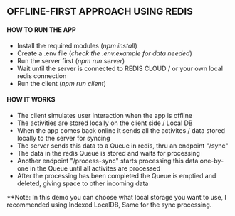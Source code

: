 ## OFFLINE-FIRST APPROACH USING REDIS

#### HOW TO RUN THE APP

- Install the required modules (*npm install*)
- Create a .env file (*check the .env.example for data needed*)
- Run the server first (*npm run server*)
- Wait until the server is connected to REDIS CLOUD / or your own local redis connection
- Run the client (*npm run client*)


#### HOW IT WORKS

- The client simulates user interaction when the app is offline
- The activities are stored locally on the client side / Local DB
- When the app comes back online it sends all the activites / data stored locally to the server for syncing
- The server sends this data to a Queue in redis, thru an endpoint "/sync"
- The data in the redis Queue is stored and waits for processing
- Another endpoint "/process-sync" starts processing this data one-by-one in the Queue until all activites are processed
- After the processing has been completed the Queue is emptied and deleted, giving space to other incoming data

**Note: In this demo you can choose what local storage you want to use,
        I recommended using Indexed LocalDB, Same for the sync processing.

